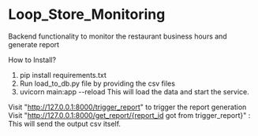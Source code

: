 # Loop_Store_Monitoring
Backend functionality to monitor the restaurant business hours and generate report

How to Install?
1) pip install requirements.txt
2) Run load_to_db.py file by providing the csv files
3) uvicorn main:app --reload
This will load the data and start the service.

Visit "http://127.0.0.1:8000/trigger_report" to trigger the report generation
Visit "http://127.0.0.1:8000/get_report/{report_id got from trigger_report}" : This will send the output csv itself.
